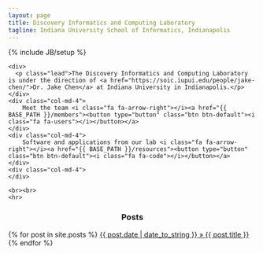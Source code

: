 ```yaml
---
layout: page
title: Discovery Informatics and Computing Laboratory
tagline: Indiana University School of Informatics, Indianapolis
---
```

{% include JB/setup %}

<link rel="stylesheet" href="https://maxcdn.bootstrapcdn.com/font-awesome/4.4.0/css/font-awesome.min.css">

<div class="container">

    <div>
      <p class="lead">The Discovery Informatics and Computing Laboratory is under the direction of <a href="https://soic.iupui.edu/people/jake-chen/">Dr. Jake Chen</a> at Indiana University in Indianapolis.</p>
    </div>
    <div class="col-md-4">
        Meet the team <i class="fa fa-arrow-right"></i><a href="{{ BASE_PATH }}/members"><button type="button" class="btn btn-default"><i class="fa fa-users"></i></button></a>   
    </div>
    <div class="col-md-4">
        Software and applications from our lab <i class="fa fa-arrow-right"></i><a href="{{ BASE_PATH }}/resources"><button type="button" class="btn btn-default"><i class="fa fa-code"></i></button></a>
    </div>
    <div class="col-md-4">
    </div>

    <br><br>
    <hr>

  <div class="col-md-6 col-md-offset-3 col-xs-12">
    <h3 align="center">Posts</h3>
  </div>

  <div class="posts list-group col-md-6 col-md-offset-3 col-xs-12">
    {% for post in site.posts %}
      <a href="{{ BASE_PATH }}{{ post.url }}" class="list-group-item"><span>{{ post.date | date_to_string }}</span> &raquo; {{ post.title }}</a>
    {% endfor %}
  </div>



</div>